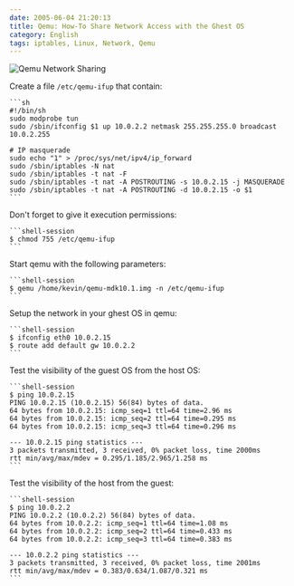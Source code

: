 ```yaml
---
date: 2005-06-04 21:20:13
title: Qemu: How-To Share Network Access with the Ghest OS
category: English
tags: iptables, Linux, Network, Qemu
---
```


![Qemu Network Sharing](/uploads/2005/photo_f3.png)

Create a file `/etc/qemu-ifup` that contain:

    ```sh
    #!/bin/sh
    sudo modprobe tun
    sudo /sbin/ifconfig $1 up 10.0.2.2 netmask 255.255.255.0 broadcast 10.0.2.255

    # IP masquerade
    sudo echo "1" > /proc/sys/net/ipv4/ip_forward
    sudo /sbin/iptables -N nat
    sudo /sbin/iptables -t nat -F
    sudo /sbin/iptables -t nat -A POSTROUTING -s 10.0.2.15 -j MASQUERADE
    sudo /sbin/iptables -t nat -A POSTROUTING -d 10.0.2.15 -o $1
    ```

Don't forget to give it execution permissions:

    ```shell-session
    $ chmod 755 /etc/qemu-ifup
    ```

Start qemu with the following parameters:

    ```shell-session
    $ qemu /home/kevin/qemu-mdk10.1.img -n /etc/qemu-ifup
    ```

Setup the network in your ghest OS in qemu:

    ```shell-session
    $ ifconfig eth0 10.0.2.15
    $ route add default gw 10.0.2.2
    ```

Test the visibility of the guest OS from the host OS:

    ```shell-session
    $ ping 10.0.2.15
    PING 10.0.2.15 (10.0.2.15) 56(84) bytes of data.
    64 bytes from 10.0.2.15: icmp_seq=1 ttl=64 time=2.96 ms
    64 bytes from 10.0.2.15: icmp_seq=2 ttl=64 time=0.295 ms
    64 bytes from 10.0.2.15: icmp_seq=3 ttl=64 time=0.296 ms

    --- 10.0.2.15 ping statistics ---
    3 packets transmitted, 3 received, 0% packet loss, time 2000ms
    rtt min/avg/max/mdev = 0.295/1.185/2.965/1.258 ms
    ```

Test the visibility of the host from the guest:

    ```shell-session
    $ ping 10.0.2.2
    PING 10.0.2.2 (10.0.2.2) 56(84) bytes of data.
    64 bytes from 10.0.2.2: icmp_seq=1 ttl=64 time=1.08 ms
    64 bytes from 10.0.2.2: icmp_seq=2 ttl=64 time=0.433 ms
    64 bytes from 10.0.2.2: icmp_seq=3 ttl=64 time=0.383 ms

    --- 10.0.2.2 ping statistics ---
    3 packets transmitted, 3 received, 0% packet loss, time 2001ms
    rtt min/avg/max/mdev = 0.383/0.634/1.087/0.321 ms
    ```
